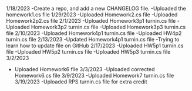 1/18/2023 
  -Create a repo, and add a new CHANGELOG file.
  -Uploaded the homework1.cs file
1/29/2023
  -Uploaded Homework2.cs file
  -Uploaded Homework2p2.cs file
2/1/2023
  -Uploaded Homework3p1 turnin.cs file
  -Uploaded Homework3p2 turnin.cs file
  -Uploaded Homework3p3 turnin.cs file
 2/10/2023
  -Uploaded Homework4p1 turnin.cs file
  -Uploaded HW4p2 turnin.cs file
 2/13/2023
  -Updated Homework4p1 turnin.cs file
  -Trying to learn how to update file on GitHub
 2/17/2023
  -Uploaded HW5p1 turnin.cs file
  -Uploaded HW5p2 turnin.cs file
  -Uploaded HW5p3 turnin.cs file
3/2/2023
  - Uploaded Homework6 file
3/3/2023
  -Uploaded corrected Homework6.cs file
 3/9/2023
  -Uploaded Homework7 turnin.cs file
 3/19/2023
  -Uploaded RPS turnin.cs file for extra credit
 
